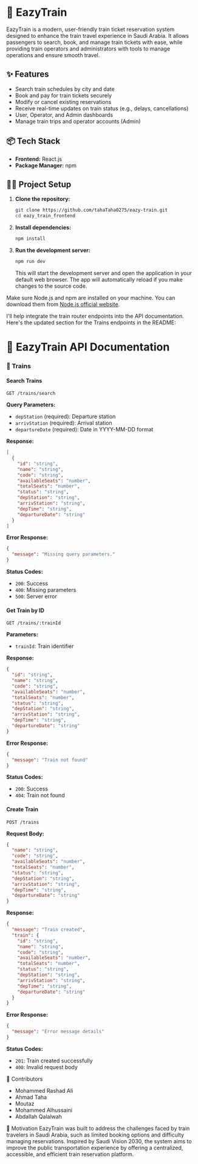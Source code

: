 # 🚄 EazyTrain

EazyTrain is a modern, user-friendly train ticket reservation system designed to enhance the train travel experience in Saudi Arabia. It allows passengers to search, book, and manage train tickets with ease, while providing train operators and administrators with tools to manage operations and ensure smooth travel.

## ✨ Features

- Search train schedules by city and date
- Book and pay for train tickets securely
- Modify or cancel existing reservations
- Receive real-time updates on train status (e.g., delays, cancellations)
- User, Operator, and Admin dashboards
- Manage train trips and operator accounts (Admin)

## 📦 Tech Stack

- **Frontend:** React.js
- **Package Manager:** npm

## 👨‍💻 Project Setup

1. **Clone the repository:**

   ```bash
   git clone https://github.com/tahaTaha0275/eazy-train.git
   cd eazy_train_frontend
   ```

2. **Install dependencies:**

   ```bash
   npm install
   ```
3. **Run the development server:**

   ```bash
   npm run dev
   ```
   This will start the development server and open the application in your default web browser. The app will automatically reload if you make changes to the source code.

Make sure Node.js and npm are installed on your machine. You can download them from [Node.js official website](https://nodejs.org/).

I'll help integrate the train router endpoints into the API documentation. Here's the updated section for the Trains endpoints in the README:

# 🚄 EazyTrain API Documentation

### 🚂 Trains

#### Search Trains
```
GET /trains/search
```
**Query Parameters:**
- `depStation` (required): Departure station
- `arrivStation` (required): Arrival station
- `departureDate` (required): Date in YYYY-MM-DD format

**Response:**
```json
[
  {
    "id": "string",
    "name": "string",
    "code": "string",
    "availableSeats": "number",
    "totalSeats": "number",
    "status": "string",
    "depStation": "string",
    "arrivStation": "string",
    "depTime": "string",
    "departureDate": "string"
  }
]
```
**Error Response:**
```json
{
  "message": "Missing query parameters."
}
```
**Status Codes:**
- `200`: Success
- `400`: Missing parameters
- `500`: Server error

#### Get Train by ID
```
GET /trains/:trainId
```
**Parameters:**
- `trainId`: Train identifier

**Response:**
```json
{
  "id": "string",
  "name": "string",
  "code": "string",
  "availableSeats": "number",
  "totalSeats": "number",
  "status": "string",
  "depStation": "string",
  "arrivStation": "string",
  "depTime": "string",
  "departureDate": "string"
}
```
**Error Response:**
```json
{
  "message": "Train not found"
}
```
**Status Codes:**
- `200`: Success
- `404`: Train not found

#### Create Train
```
POST /trains
```
**Request Body:**
```json
{
  "name": "string",
  "code": "string",
  "availableSeats": "number",
  "totalSeats": "number",
  "status": "string",
  "depStation": "string",
  "arrivStation": "string",
  "depTime": "string",
  "departureDate": "string"
}
```
**Response:**
```json
{
  "message": "Train created",
  "train": {
    "id": "string",
    "name": "string",
    "code": "string",
    "availableSeats": "number",
    "totalSeats": "number",
    "status": "string",
    "depStation": "string",
    "arrivStation": "string",
    "depTime": "string",
    "departureDate": "string"
  }
}
```
**Error Response:**
```json
{
  "message": "Error message details"
}
```
**Status Codes:**
- `201`: Train created successfully
- `400`: Invalid request body


👥 Contributors
-   Mohammed Rashad Ali
-   Ahmad Taha
-   Moutaz
-   Mohammed Alhussaini
-   Abdallah Qalalwah


📌 Motivation
EazyTrain was built to address the challenges faced by train travelers in Saudi Arabia, such as limited booking options and difficulty managing reservations. Inspired by Saudi Vision 2030, the system aims to improve the public transportation experience by offering a centralized, accessible, and efficient train reservation platform.

